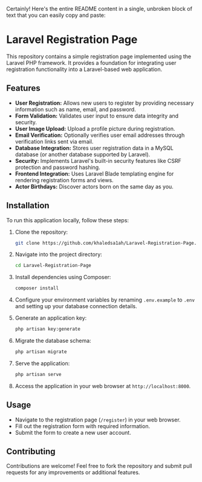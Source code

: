 Certainly! Here's the entire README content in a single, unbroken block of text that you can easily copy and paste:


# Laravel Registration Page

This repository contains a simple registration page implemented using the Laravel PHP framework. It provides a foundation for integrating user registration functionality into a Laravel-based web application.

## Features

* **User Registration:** Allows new users to register by providing necessary information such as name, email, and password.
* **Form Validation:** Validates user input to ensure data integrity and security.
* **User Image Upload:** Upload a profile picture during registration.
* **Email Verification:** Optionally verifies user email addresses through verification links sent via email.
* **Database Integration:** Stores user registration data in a MySQL database (or another database supported by Laravel).
* **Security:** Implements Laravel's built-in security features like CSRF protection and password hashing.
* **Frontend Integration:** Uses Laravel Blade templating engine for rendering registration forms and views.
* **Actor Birthdays:** Discover actors born on the same day as you.

## Installation

To run this application locally, follow these steps:

1. Clone the repository:
   ```bash
   git clone https://github.com/khaledsa1ah/Laravel-Registration-Page.git
   ```

2. Navigate into the project directory:
   ```bash
   cd Laravel-Registration-Page
   ```

3. Install dependencies using Composer:
   ```bash
   composer install
   ```

4. Configure your environment variables by renaming `.env.example` to `.env` and setting up your database connection details.

5. Generate an application key:
   ```bash
   php artisan key:generate
   ```

6. Migrate the database schema:
   ```bash
   php artisan migrate
   ```

7. Serve the application:
   ```bash
   php artisan serve
   ```

8. Access the application in your web browser at `http://localhost:8000`.

## Usage

* Navigate to the registration page (`/register`) in your web browser.
* Fill out the registration form with required information.
* Submit the form to create a new user account.

## Contributing

Contributions are welcome! Feel free to fork the repository and submit pull requests for any improvements or additional features.

